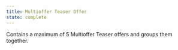 ```yaml
---
title: Multioffer Teaser Offer
state: complete
---
```

Contains a maximum of 5 Multioffer Teaser offers and groups them together.
